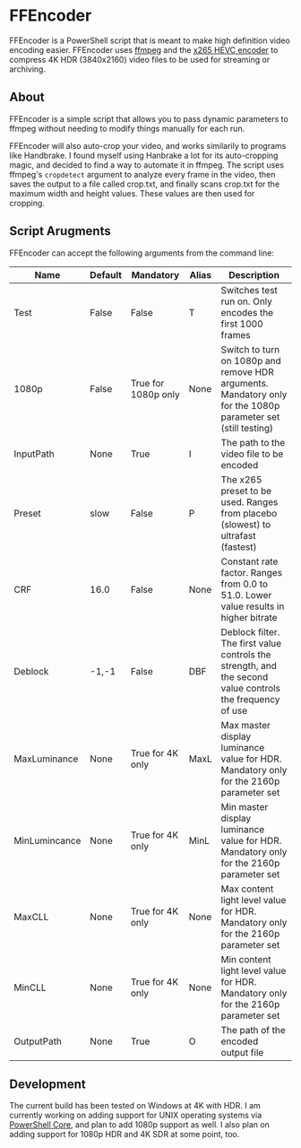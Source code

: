 # FFEncoder

FFEncoder is a PowerShell script that is meant to make high definition video encoding easier. FFEncoder uses [ffmpeg](https://ffmpeg.org/) and the [x265 HEVC encoder](https://x265.readthedocs.io/en/master/index.html) to compress 4K HDR (3840x2160) video files to be used for streaming or archiving. 


## About

FFEncoder is a simple script that allows you to pass dynamic parameters to ffmpeg without needing to modify things manually for each run. 

FFEncoder will also auto-crop your video, and works similarily to programs like Handbrake. I found myself using Hanbrake a lot for its auto-cropping magic, and decided to find a way to automate it in ffmpeg. The script uses ffmpeg's `cropdetect` argument to analyze every frame in the video, then saves the output to a file called crop.txt, and finally scans crop.txt for the maximum width and height values. These values are then used for cropping.


## Script Arugments

FFEncoder can accept the following arguments from the command line:

|Name  	|Default    	|Mandatory   	|Alias   	|Description   	|
|---	|---	|---	|---	|---	|
|Test   	|False   	|False   	|T   	|Switches test run on. Only encodes the first 1000 frames   	|
|1080p   	|False   	|True for 1080p only    	|None   	|Switch to turn on 1080p and remove HDR arguments. Mandatory only for the 1080p parameter set (still testing)   	|
|InputPath   	|None   	|True   	|I   	|The path to the video file to be encoded   	|
|Preset   	|slow   	|False   	|P   	|The x265 preset to be used. Ranges from placebo (slowest) to ultrafast (fastest)    	|
|CRF   	|16.0   	|False   	|None   	|Constant rate factor. Ranges from 0.0 to 51.0. Lower value results in higher bitrate   	|
|Deblock   	|-1,-1   	|False   	|DBF   	|Deblock filter. The first value controls the strength, and the second value controls the frequency of use   	|
|MaxLuminance   	|None   	|True for 4K only   	|MaxL   	|Max master display luminance value for HDR. Mandatory only for the 2160p parameter set  	|
|MinLumincance   	|None   	|True for 4K only   	|MinL   	|Min master display luminance value for HDR. Mandatory only for the 2160p parameter set    	|
|MaxCLL   	|None   	|True for 4K only   	|None   	|Max content light level value for HDR. Mandatory only for the 2160p parameter set   	|
|MinCLL   	|None   	|True for 4K only   	|None   	|Min content light level value for HDR. Mandatory only for the 2160p parameter set    	|
|OutputPath |None    |True   |O     |The path of the encoded output file 


## Development

The current build has been tested on Windows at 4K with HDR. I am currently working on adding support for UNIX operating systems via [PowerShell Core](https://docs.microsoft.com/en-us/powershell/scripting/install/installing-powershell?view=powershell-7.1), and plan to add 1080p support as well. I also plan on adding support for 1080p HDR and 4K SDR at some point, too. 
 
